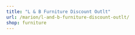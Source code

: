 ```yaml
---
title: "L & B Furniture Discount Outlt"
url: /marion/l-and-b-furniture-discount-outlt/
shop: furniture
---
```


